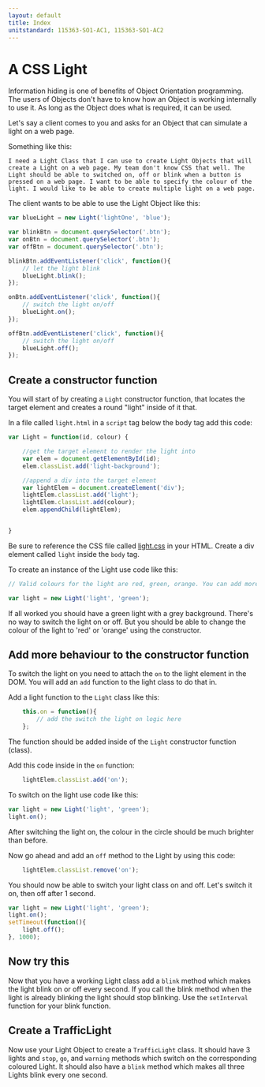 ```yaml
---
layout: default
title: Index
unitstandard: 115363-SO1-AC1, 115363-SO1-AC2
---
```


# A CSS Light

Information hiding is one of benefits of Object Orientation programming. The users of Objects don't have to know how an Object is working internally to use it. As long as the Object does what is required, it can be used.

Let's say a client comes to you and asks for an Object that can simulate a light on a web page.

Something like this:

`I need a Light Class that I can use to create Light Objects that will create a Light on a web page. My team don't know CSS that well. The Light should be able to switched on, off or blink when a button is pressed on a web page. I want to be able to specify the colour of the light. I would like to be able to create multiple light on a web page.`

The client wants to be able to use the Light Object like this:

```javascript
var blueLight = new Light('lightOne', 'blue');

var blinkBtn = document.querySelector('.btn');
var onBtn = document.querySelector('.btn');
var offBtn = document.querySelector('.btn');

blinkBtn.addEventListener('click', function(){
    // let the light blink
    blueLight.blink();
});

onBtn.addEventListener('click', function(){
    // switch the light on/off
    blueLight.on();
});

offBtn.addEventListener('click', function(){
    // switch the light on/off
    blueLight.off();
});
```

## Create a constructor function

You will start of by creating a `Light` constructor function, that locates the target element and creates a round "light" inside of it that.

In a file called `light.html` in a `script` tag below the body tag add this code:

```javascript
var Light = function(id, colour) {

    //get the target element to render the light into
    var elem = document.getElementById(id);
    elem.classList.add('light-background');

    //append a div into the target element
    var lightElem = document.createElement('div');
    lightElem.classList.add('light');
    lightElem.classList.add(colour);
    elem.appendChild(lightElem);


}
```

Be sure to reference the CSS file called [light.css](/pages/light.css) in your HTML. Create a div element called `light` inside the `body` tag.

To create an instance of the Light use code like this:

```javascript
// Valid colours for the light are red, green, orange. You can add more colours by adding classes in the css file

var light = new Light('light', 'green');

```

If all worked you should have a green light with a grey background. There's no way to switch the light on or off. But you should be able to change the colour of the light to 'red' or 'orange' using the constructor.

## Add more behaviour to the constructor function

To switch the light on you need to attach the `on` to the light element in the DOM. You will add an `add` function to the light class to do that in.

Add a light function to the `Light` class like this:

```javascript
    this.on = function(){
        // add the switch the light on logic here
    };
```

The function should be added inside of the `Light` constructor function (class).

Add this code inside in the `on` function:

```javascript
    lightElem.classList.add('on');
```

To switch on the light use code like this:

```javascript
var light = new Light('light', 'green');
light.on();
```

After switching the light on, the colour in the circle should be much brighter than before.

Now go ahead and add an `off` method to the Light by using this code:

```javascript
    lightElem.classList.remove('on');
```

You should now be able to switch your light class on and off. Let's switch it on, then off after 1 second.

```javascript
var light = new Light('light', 'green');
light.on();
setTimeout(function(){
    light.off();
}, 1000);
```

## Now try this

Now that you have a working Light class add a `blink` method which makes the light blink on or off every second. If you call the blink method when the light is already blinking the light should stop blinking. Use the `setInterval` function for your blink function.

## Create a TrafficLight

Now use your Light Object to create a `TrafficLight` class. It should have 3 lights and `stop`, `go`, and `warning` methods which switch on the corresponding coloured Light. It should also have a `blink` method which makes all three Lights blink every one second.
